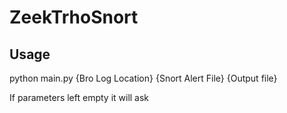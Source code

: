# ZeekTrhoSnort

## Usage

python main.py {Bro Log Location} {Snort Alert File} {Output file}

If parameters left empty it will ask